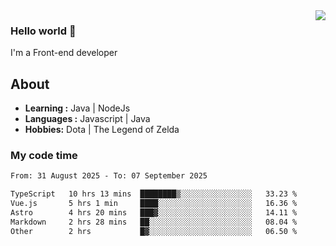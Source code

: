 <img align='right' src="https://github-readme-stats.vercel.app/api?username=jumodada&show_icons=true&theme=vue">

### Hello world 👋

I'm a Front-end developer 
    
## About
-  **Learning :** Java | NodeJs
-  **Languages :** Javascript | Java
-  **Hobbies:** Dota | The Legend of Zelda

### My code time

<!--START_SECTION:waka-->

```txt
From: 31 August 2025 - To: 07 September 2025

TypeScript   10 hrs 13 mins  ████████▒░░░░░░░░░░░░░░░░   33.23 %
Vue.js       5 hrs 1 min     ████░░░░░░░░░░░░░░░░░░░░░   16.36 %
Astro        4 hrs 20 mins   ███▓░░░░░░░░░░░░░░░░░░░░░   14.11 %
Markdown     2 hrs 28 mins   ██░░░░░░░░░░░░░░░░░░░░░░░   08.04 %
Other        2 hrs           █▓░░░░░░░░░░░░░░░░░░░░░░░   06.50 %
```

<!--END_SECTION:waka-->

